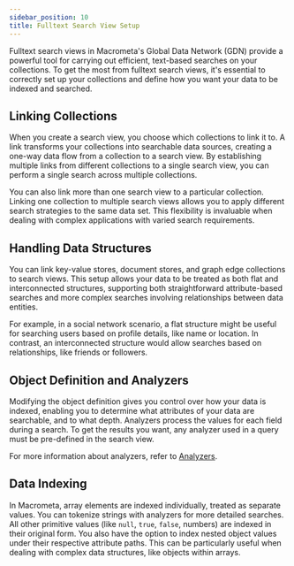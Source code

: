 ```yaml
---
sidebar_position: 10
title: Fulltext Search View Setup
---
```


Fulltext search views in Macrometa's Global Data Network (GDN) provide a powerful tool for carrying out efficient, text-based searches on your collections. To get the most from fulltext search views, it's essential to correctly set up your collections and define how you want your data to be indexed and searched.

## Linking Collections

When you create a search view, you choose which collections to link it to. A link transforms your collections into searchable data sources, creating a one-way data flow from a collection to a search view. By establishing multiple links from different collections to a single search view, you can perform a single search across multiple collections.

You can also link more than one search view to a particular collection. Linking one collection to multiple search views allows you to apply different search strategies to the same data set. This flexibility is invaluable when dealing with complex applications with varied search requirements.

## Handling Data Structures

You can link key-value stores, document stores, and graph edge collections to search views. This setup allows your data to be treated as both flat and interconnected structures, supporting both straightforward attribute-based searches and more complex searches involving relationships between data entities.

For example, in a social network scenario, a flat structure might be useful for searching users based on profile details, like name or location. In contrast, an interconnected structure would allow searches based on relationships, like friends or followers.

## Object Definition and Analyzers

Modifying the object definition gives you control over how your data is indexed, enabling you to determine what attributes of your data are searchable, and to what depth. Analyzers process the values for each field during a search. To get the results you want, any analyzer used in a query must be pre-defined in the search view.

For more information about analyzers, refer to [Analyzers](../analyzers/).

## Data Indexing

In Macrometa, array elements are indexed individually, treated as separate values. You can tokenize strings with analyzers for more detailed searches. All other primitive values (like `null`, `true`, `false`, numbers) are indexed in their original form. You also have the option to index nested object values under their respective attribute paths. This can be particularly useful when dealing with complex data structures, like objects within arrays.
